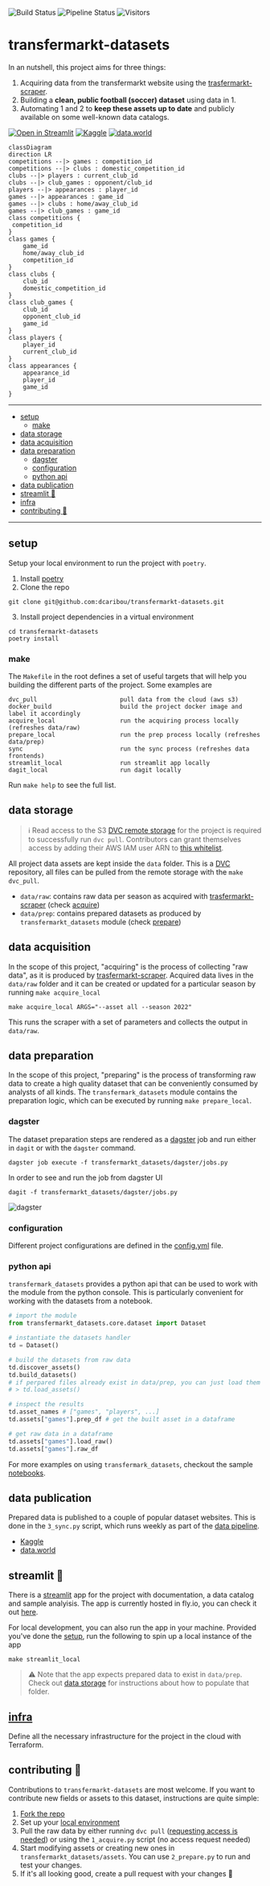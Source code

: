 ![Build Status](https://github.com/dcaribou/transfermarkt-datasets/actions/workflows/on-push.yml/badge.svg)
![Pipeline Status](https://github.com/dcaribou/transfermarkt-datasets/actions/workflows/on-schedule.yml/badge.svg)
![Visitors](https://visitor-badge.glitch.me/badge?page_id=dcaribou.transfermarkt-datasets&left_color=green&right_color=red)

# transfermarkt-datasets

In an nutshell, this project aims for three things:

1. Acquiring data from the transfermarkt website using the [trasfermarkt-scraper](https://github.com/dcaribou/transfermarkt-scraper).
2. Building a **clean, public football (soccer) dataset** using data in 1.
3. Automating 1 and 2 to **keep these assets up to date** and publicly available on some well-known data catalogs.

[![Open in Streamlit](https://static.streamlit.io/badges/streamlit_badge_black_white.svg)](https://transfermarkt-datasets.fly.dev/)
[![Kaggle](https://kaggle.com/static/images/open-in-kaggle.svg)](https://www.kaggle.com/datasets/davidcariboo/player-scores)
[![data.world](https://img.shields.io/badge/-Open%20in%20data.world-blue?style=appveyor)](https://data.world/dcereijo/player-scores)

```mermaid
classDiagram
direction LR
competitions --|> games : competition_id
competitions --|> clubs : domestic_competition_id
clubs --|> players : current_club_id
clubs --|> club_games : opponent/club_id
players --|> appearances : player_id
games --|> appearances : game_id
games --|> clubs : home/away_club_id
games --|> club_games : game_id
class competitions {
 competition_id
}
class games {
    game_id
    home/away_club_id
    competition_id
}
class clubs {
    club_id
    domestic_competition_id
}
class club_games {
    club_id
    opponent_club_id
    game_id
}
class players {
    player_id
    current_club_id
}
class appearances {
    appearance_id
    player_id
    game_id
}
```
------

- [setup](#setup)
  - [make](#make)
- [data storage](#data-storage)
- [data acquisition](#data-acquisition)
- [data preparation](#data-preparation)
  - [dagster](#dagster)
  - [configuration](#configuration)
  - [python api](#python-api)
- [data publication](#data-publication)
- [streamlit 🎈](#streamlit-)
- [infra](#infra)
- [contributing :pray:](#contributing-pray)

------

## setup
Setup your local environment to run the project with `poetry`.
1. Install [poetry](https://python-poetry.org/docs/)
2. Clone the repo
```console
git clone git@github.com:dcaribou/transfermarkt-datasets.git
```
3. Install project dependencies in a virtual environment
```console
cd transfermarkt-datasets
poetry install
```

### make
The `Makefile` in the root defines a set of useful targets that will help you building the different parts of the project. Some examples are
```console
dvc_pull                       pull data from the cloud (aws s3)
docker_build                   build the project docker image and label it accordingly
acquire_local                  run the acquiring process locally (refreshes data/raw)
prepare_local                  run the prep process locally (refreshes data/prep)
sync                           run the sync process (refreshes data frontends)
streamlit_local                run streamlit app locally
dagit_local                    run dagit locally
```
Run `make help` to see the full list.

## data storage
> :information_source: Read access to the S3 [DVC remote storage](https://dvc.org/doc/command-reference/remote#description) for the project is required to successfully run `dvc pull`. Contributors can grant themselves access by adding their AWS IAM user ARN to [this whitelist](https://github.com/dcaribou/transfermarkt-datasets/blob/655fe130974905591ff80bb57813bedd01ec7d6c/infra/main.tf#L17).

All project data assets are kept inside the `data` folder. This is a [DVC](https://dvc.org/) repository, all files can be pulled from the remote storage with the `make dvc_pull`.

* `data/raw`: contains raw data per season as acquired with [trasfermarkt-scraper](https://github.com/dcaribou/transfermarkt-scraper) (check [acquire](#data-acquisition))
* `data/prep`: contains prepared datasets as produced by `transfermarkt_datasets` module (check [prepare](#data-preparation))

## data acquisition
In the scope of this project, "acquiring" is the process of collecting "raw data", as it is produced by [trasfermarkt-scraper](https://github.com/dcaribou/transfermarkt-scraper). Acquired data lives in the `data/raw` folder and it can be created or updated for a particular season by running `make acquire_local`

```console
make acquire_local ARGS="--asset all --season 2022"
```
This runs the scraper with a set of parameters and collects the output in `data/raw`.

## data preparation
In the scope of this project, "preparing" is the process of transforming raw data to create a high quality dataset that can be conveniently consumed by analysts of all kinds. The `transfermark_datasets` module contains the preparation logic, which can be executed by running `make prepare_local`.

### dagster
The dataset preparation steps are rendered as a [dagster](https://dagster.io/) job and run either in `dagit` or with the `dagster` command.

```console
dagster job execute -f transfermarkt_datasets/dagster/jobs.py
```

In order to see and run the job from dagster UI
```console
dagit -f transfermarkt_datasets/dagster/jobs.py
```
![dagster](resources/dagster.png)

### configuration
Different project configurations are defined in the [config.yml](config.yml) file.

### python api
`transfermark_datasets` provides a python api that can be used to work with the module from the python console. This is particularly convenient for working with the datasets from a notebook.

```python
# import the module
from transfermarkt_datasets.core.dataset import Dataset

# instantiate the datasets handler
td = Dataset()

# build the datasets from raw data
td.discover_assets()
td.build_datasets()
# if perpared files already exist in data/prep, you can just load them
# > td.load_assets()

# inspect the results
td.asset_names # ["games", "players", ...]
td.assets["games"].prep_df # get the built asset in a dataframe

# get raw data in a dataframe
td.assets["games"].load_raw()
td.assets["games"].raw_df 
```
For more examples on using `transfermark_datasets`, checkout the sample [notebooks](notebooks).

## data publication
Prepared data is published to a couple of popular dataset websites. This is done in the `3_sync.py` script, which runs weekly as part of the [data pipeline](.github/workflows/on-schedule.yml).

* [Kaggle](https://www.kaggle.com/datasets/davidcariboo/player-scores)
* [data.world](https://data.world/dcereijo/player-scores)

## streamlit 🎈
There is a [streamlit](https://streamlit.io/) app for the project with documentation, a data catalog and sample analyisis. The app is currently hosted in fly.io, you can check it out [here](transfermarkt-datasets.fly.dev).

For local development, you can also run the app in your machine. Provided you've done the [setup](#setup), run the following to spin up a local instance of the app
```console
make streamlit_local
```
> :warning: Note that the app expects prepared data to exist in `data/prep`. Check out [data storage](#data-storage) for instructions about how to populate that folder.

## [infra](infra)
Define all the necessary infrastructure for the project in the cloud with Terraform.

## contributing :pray:
Contributions to `transfermarkt-datasets` are most welcome. If you want to contribute new fields or assets to this dataset, instructions are quite simple:
1. [Fork the repo](https://github.com/dcaribou/transfermarkt-datasets/fork)
2. Set up your [local environment](##setup)
3. Pull the raw data by either running `dvc pull` ([requesting access is needed](#dvc)) or using the `1_acquire.py` script (no access request needed)
4. Start modifying assets or creating new ones in `transfermarkt_datasets/assets`. You can use `2_prepare.py` to run and test your changes.
5. If it's all looking good, create a pull request with your changes :rocket:
